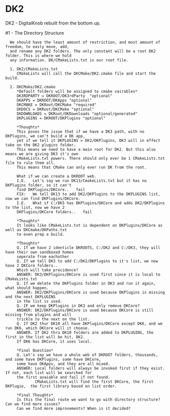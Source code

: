 # DK2
DK2 - DigitalKnob rebuilt from the bottom up.

#1 - The Directory Structure

      We should have the least amount of restriction, and most amount of freedom, to easly move, add, 
      and rename any DK2 folders. The only constant will be a root DK2 folder. This is where we hold 
      any information. DK/CMakeLists.txt is our root file.
      
      1. DK2/CMakeLists.txt
         CMakeLists will call the DKCMake/DK2.cmake file and start the build. 
         
      2. DKCMake/DK2.cmake
         *Default folders will be assigned to cmake vairables*
         DK3RDPARTY = DKROOT/DK3rdParty  "optional"
         DKAPPS = DKROOT/DKApps "optional"
         DKCMAKE = DKRoot/DKCMake "required"
         DKDOCS = DKRoot/DKCMake "optional"
         DKDOWNLOADS = DKRoot/DKDownloads "optional/generated"
         DKPLUGINS = DKROOT/DKPlugins "optional"
         
         *Thoughts*
         This poses the issue that if we have a DK3 path, with no DKPlugins, we can't build a DK app, 
         yet if we tell it DKPLUGINS = DK2/DKPlugins, DK3 will in effect take on the DK2 plugins folder. 
         This means we need to have a main root for DK2. But this also means we are giving DK3 it's own 
         CMakeLists.txt powers. There should only ever be 1 CMakeLists.txt file to rule them all. 
         This means that CMake can only ever run DK from the root. 
         
         What if we can create a DKROOT web.
         I.E.   Let's say we run DK13/CmakeLists.txt but it has no DKPlugins folder, so it can't 
         find DKPlugins/DKCore..   fail
         FIX:   We tell DK13 to add DK2/DKPlugins to the DKPLUGINS list, now we can find DKPlugins/DKCore. 
         I.E.   What if C:/DK5 has DKPlugins/DKCore and adds DK2/DKPlugins to the list, now we have 2 
         DKPlugins/DKCore folders..   fail 
         
         *Thoughts*
         It looks like CMakeLists.txt is dependent on DKPlugins/DKCore as well as DKCmake/DKPaths.txt 
         to even prep a build. 
         
         *Thoughts*
         Q. If we have 2 identicle DKROOTS, C:/DK2 and C:/DK3, they will have their own sandboxed homes 
         seperate from eachother
         Q. If we tell DK3 to add C:/DK2/DKPlugins to it's list, we now have 2 DKCore folders.. 
         Which will take precidence?
         ANSWER: DK3/DKPlugins/DKCore is used first since it is local to CMakeLists.txt
         Q. If we delete the DKPlugins folder in DK3 and run it again, what should happen.
         ANSWER: DK2/DKPlugins/DKCore is used because DKPlugins is missing and the next DKPLUGINS 
         in the list is used.
         Q. IF we keep DKPlugins in DK3 and only remove DKCore?
         ANSWER: DK2/DKPlugins/DKCore is used because DKCore is still missing from plugins and will 
         trickle to the next on the list.
         Q. If DK2 thur DK10 all have DKPlugins/DKCore except DK6, and we run DK6, which DKCore will it choose.
         ANSWER. If DK2 thru DK10 folders are added to DKPLUGINS, the first in the list will be hit, DK2. 
         If DK6 has DKCore, it uses local. 
         
         *Final Question*
         Q. Let's say we have a whole web of DKROOT folders, thousands, and some have DKPlugins, some have DKCore, 
         some have DKApps, and they are all mixed.
         ANSWER: Local folders will always be invoked first if they exist. If not, each list will be searched for 
         the first avaiable and fail if not found. 
                 CMakeLists.txt will find the first DKCore, the first DKPlugie,  the first library based on list order.
                 
         *Final Thoughts*
         Is this the final route we want to go with directory structure? Can we find more issues? 
         Can we find more improvements? When is it decided?
         
         
         
         
         
         
         

     
